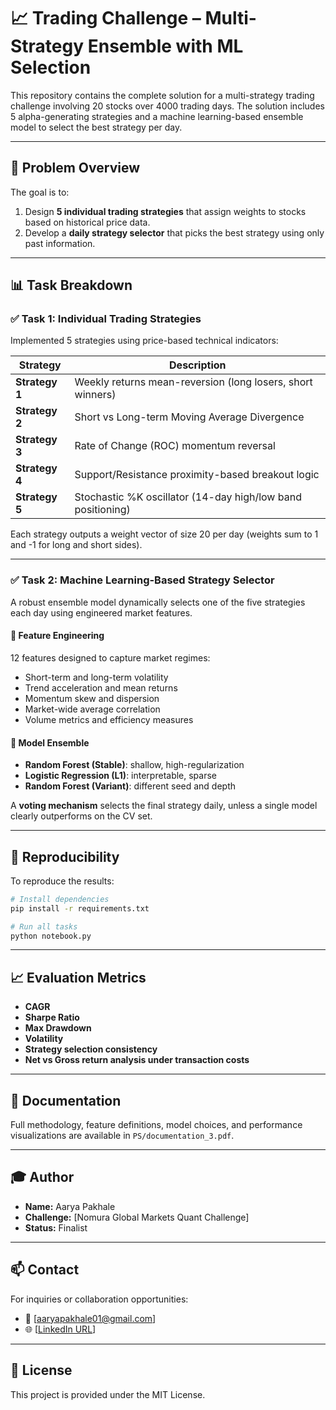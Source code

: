 # 📈 Trading Challenge – Multi-Strategy Ensemble with ML Selection

This repository contains the complete solution for a multi-strategy trading challenge involving 20 stocks over 4000 trading days. The solution includes 5 alpha-generating strategies and a machine learning-based ensemble model to select the best strategy per day.

---

## 🧩 Problem Overview

The goal is to:
1. Design **5 individual trading strategies** that assign weights to stocks based on historical price data.
2. Develop a **daily strategy selector** that picks the best strategy using only past information.

---

## 📊 Task Breakdown

### ✅ Task 1: Individual Trading Strategies

Implemented 5 strategies using price-based technical indicators:

| Strategy | Description |
|----------|-------------|
| **Strategy 1** | Weekly returns mean-reversion (long losers, short winners) |
| **Strategy 2** | Short vs Long-term Moving Average Divergence |
| **Strategy 3** | Rate of Change (ROC) momentum reversal |
| **Strategy 4** | Support/Resistance proximity-based breakout logic |
| **Strategy 5** | Stochastic %K oscillator (14-day high/low band positioning) |

Each strategy outputs a weight vector of size 20 per day (weights sum to 1 and -1 for long and short sides).

---

### ✅ Task 2: Machine Learning-Based Strategy Selector

A robust ensemble model dynamically selects one of the five strategies each day using engineered market features.

#### 📌 Feature Engineering
12 features designed to capture market regimes:
- Short-term and long-term volatility
- Trend acceleration and mean returns
- Momentum skew and dispersion
- Market-wide average correlation
- Volume metrics and efficiency measures

#### 🧠 Model Ensemble
- **Random Forest (Stable)**: shallow, high-regularization
- **Logistic Regression (L1)**: interpretable, sparse
- **Random Forest (Variant)**: different seed and depth

A **voting mechanism** selects the final strategy daily, unless a single model clearly outperforms on the CV set.

---


## 🧪 Reproducibility

To reproduce the results:

```bash
# Install dependencies
pip install -r requirements.txt

# Run all tasks
python notebook.py

```

---

## 📈 Evaluation Metrics

- **CAGR**
- **Sharpe Ratio**
- **Max Drawdown**
- **Volatility**
- **Strategy selection consistency**
- **Net vs Gross return analysis under transaction costs**

---

## 📝 Documentation

Full methodology, feature definitions, model choices, and performance visualizations are available in `PS/documentation_3.pdf`.

---

## 🎓 Author

- **Name:** Aarya Pakhale  
- **Challenge:** [Nomura Global Markets Quant Challenge]  
- **Status:** Finalist  

---

## 📫 Contact

For inquiries or collaboration opportunities:

- 📧 [aaryapakhale01@gmail.com]  
- 🌐 [[LinkedIn URL](https://www.linkedin.com/in/aarya-pakhale-0b9788217/)]

---

## 🏁 License

This project is provided under the MIT License.



